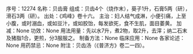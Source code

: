 序号：12274
名称：贝齿膏
组成：贝齿4个（烧作末），葵子1升，石膏5两（研），滑石3两（研）。
出处：《鸡峰》卷十六。
主治：妇人结气成淋，小便引痛，上至小腹，或时溺血，或如豆汁，或如胶饴，每发欲死，食不生肌，面目萎黄。
加减：None
功效：None
用法用量：先以水7升，煮2物，取2升，去滓；纳二石末及猪脂1合，更煎，分3服服之。
制备方法：None
临床应用：None
各家论述：None
用药禁忌：None
附注：贝齿汤（《普济方》卷二一四）。
